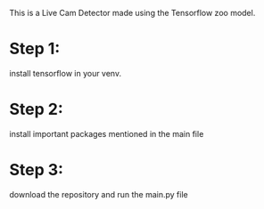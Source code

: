 This is a Live Cam Detector made using the Tensorflow zoo model.

# Step 1:
install tensorflow in your venv.

# Step 2:
install important packages mentioned in the main file

# Step 3:
download the repository and run the main.py file
